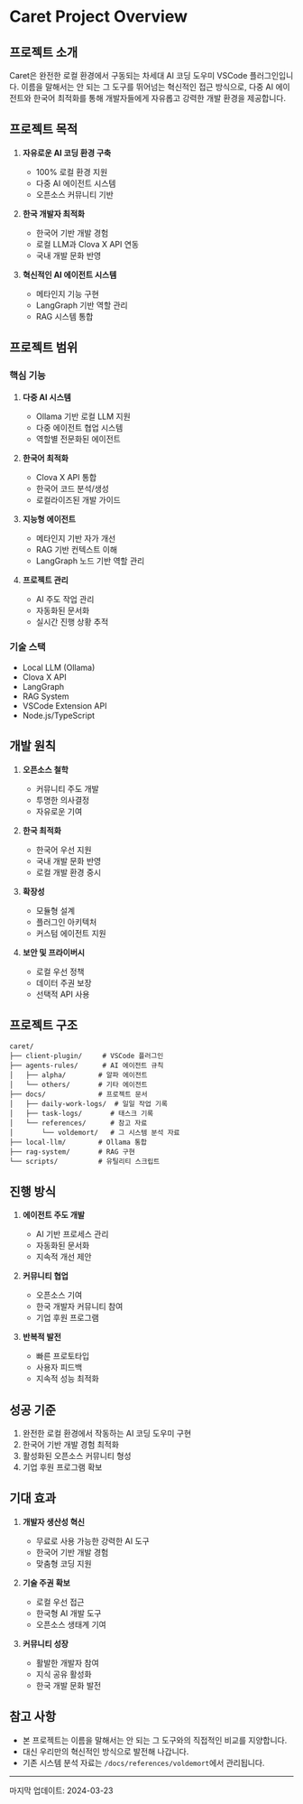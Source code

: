 # Caret Project Overview

## 프로젝트 소개
Caret은 완전한 로컬 환경에서 구동되는 차세대 AI 코딩 도우미 VSCode 플러그인입니다.
이름을 말해서는 안 되는 그 도구를 뛰어넘는 혁신적인 접근 방식으로, 
다중 AI 에이전트와 한국어 최적화를 통해 개발자들에게 자유롭고 강력한 개발 환경을 제공합니다.

## 프로젝트 목적
1. **자유로운 AI 코딩 환경 구축**
   - 100% 로컬 환경 지원
   - 다중 AI 에이전트 시스템
   - 오픈소스 커뮤니티 기반

2. **한국 개발자 최적화**
   - 한국어 기반 개발 경험
   - 로컬 LLM과 Clova X API 연동
   - 국내 개발 문화 반영

3. **혁신적인 AI 에이전트 시스템**
   - 메타인지 기능 구현
   - LangGraph 기반 역할 관리
   - RAG 시스템 통합

## 프로젝트 범위

### 핵심 기능
1. **다중 AI 시스템**
   - Ollama 기반 로컬 LLM 지원
   - 다중 에이전트 협업 시스템
   - 역할별 전문화된 에이전트

2. **한국어 최적화**
   - Clova X API 통합
   - 한국어 코드 분석/생성
   - 로컬라이즈된 개발 가이드

3. **지능형 에이전트**
   - 메타인지 기반 자가 개선
   - RAG 기반 컨텍스트 이해
   - LangGraph 노드 기반 역할 관리

4. **프로젝트 관리**
   - AI 주도 작업 관리
   - 자동화된 문서화
   - 실시간 진행 상황 추적

### 기술 스택
- Local LLM (Ollama)
- Clova X API
- LangGraph
- RAG System
- VSCode Extension API
- Node.js/TypeScript

## 개발 원칙
1. **오픈소스 철학**
   - 커뮤니티 주도 개발
   - 투명한 의사결정
   - 자유로운 기여

2. **한국 최적화**
   - 한국어 우선 지원
   - 국내 개발 문화 반영
   - 로컬 개발 환경 중시

3. **확장성**
   - 모듈형 설계
   - 플러그인 아키텍처
   - 커스텀 에이전트 지원

4. **보안 및 프라이버시**
   - 로컬 우선 정책
   - 데이터 주권 보장
   - 선택적 API 사용

## 프로젝트 구조
```
caret/
├── client-plugin/     # VSCode 플러그인
├── agents-rules/      # AI 에이전트 규칙
│   ├── alpha/        # 알파 에이전트
│   └── others/       # 기타 에이전트
├── docs/             # 프로젝트 문서
│   ├── daily-work-logs/  # 일일 작업 기록
│   ├── task-logs/       # 태스크 기록
│   └── references/      # 참고 자료
│       └── voldemort/   # 그 시스템 분석 자료
├── local-llm/        # Ollama 통합
├── rag-system/       # RAG 구현
└── scripts/          # 유틸리티 스크립트
```

## 진행 방식
1. **에이전트 주도 개발**
   - AI 기반 프로세스 관리
   - 자동화된 문서화
   - 지속적 개선 제안

2. **커뮤니티 협업**
   - 오픈소스 기여
   - 한국 개발자 커뮤니티 참여
   - 기업 후원 프로그램

3. **반복적 발전**
   - 빠른 프로토타입
   - 사용자 피드백
   - 지속적 성능 최적화

## 성공 기준
1. 완전한 로컬 환경에서 작동하는 AI 코딩 도우미 구현
2. 한국어 기반 개발 경험 최적화
3. 활성화된 오픈소스 커뮤니티 형성
4. 기업 후원 프로그램 확보

## 기대 효과
1. **개발자 생산성 혁신**
   - 무료로 사용 가능한 강력한 AI 도구
   - 한국어 기반 개발 경험
   - 맞춤형 코딩 지원

2. **기술 주권 확보**
   - 로컬 우선 접근
   - 한국형 AI 개발 도구
   - 오픈소스 생태계 기여

3. **커뮤니티 성장**
   - 활발한 개발자 참여
   - 지식 공유 활성화
   - 한국 개발 문화 발전

## 참고 사항
- 본 프로젝트는 이름을 말해서는 안 되는 그 도구와의 직접적인 비교를 지양합니다.
- 대신 우리만의 혁신적인 방식으로 발전해 나갑니다.
- 기존 시스템 분석 자료는 `/docs/references/voldemort`에서 관리됩니다.

---
마지막 업데이트: 2024-03-23 